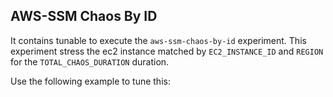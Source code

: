 ## AWS-SSM Chaos By ID

It contains tunable to execute the `aws-ssm-chaos-by-id` experiment. This experiment stress the ec2 instance matched by `EC2_INSTANCE_ID` and `REGION` for the `TOTAL_CHAOS_DURATION` duration.

Use the following example to tune this:
<references to the sample manifest>